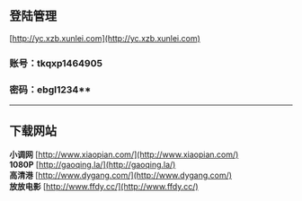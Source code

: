 ## 登陆管理
[http://yc.xzb.xunlei.com](http://yc.xzb.xunlei.com)
### 账号：tkqxp1464905
### 密码：ebgl1234**
- - -
## 下载网站
**小调网** [http://www.xiaopian.com/](http://www.xiaopian.com/)  
**1080P** [http://gaoqing.la/](http://gaoqing.la/)  
**高清港** [http://www.dygang.com/](http://www.dygang.com/)  
**放放电影** [http://www.ffdy.cc/](http://www.ffdy.cc/)
